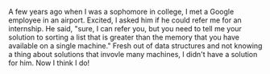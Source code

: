 A few years ago when I was a sophomore in college, I met a Google employee in an airport. Excited, I asked him if he could refer me for an internship. He said, "sure, I can refer you, but you need to tell me your solution to sorting a list that is greater than the memory that you have available on a single machine." Fresh out of data structures and not knowing a thing about solutions that invovle many machines, I didn't have a solution for him. Now I think I do!
